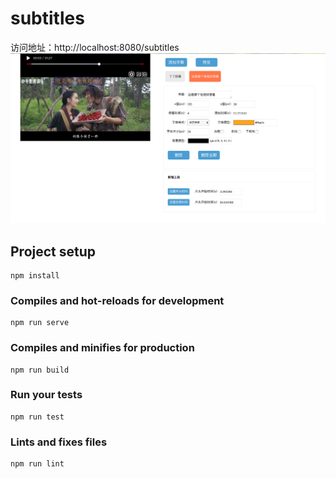 # subtitles
访问地址：http://localhost:8080/subtitles
![image](https://raw.githubusercontent.com/XiaoyingZhao/subtitles/master/preview.png)

## Project setup
```
npm install
```

### Compiles and hot-reloads for development
```
npm run serve
```

### Compiles and minifies for production
```
npm run build
```

### Run your tests
```
npm run test
```

### Lints and fixes files
```
npm run lint
```

